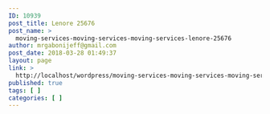 ```yaml
---
ID: 10939
post_title: Lenore 25676
post_name: >
  moving-services-moving-services-moving-services-lenore-25676
author: mrgabonijeff@gmail.com
post_date: 2018-03-28 01:49:37
layout: page
link: >
  http://localhost/wordpress/moving-services-moving-services-moving-services-lenore-25676/
published: true
tags: [ ]
categories: [ ]
---
```

